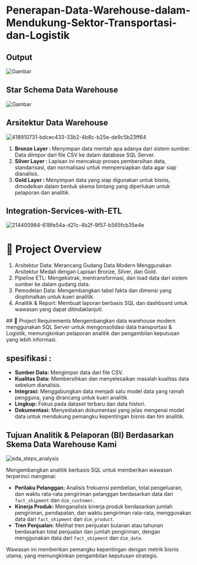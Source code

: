 # Penerapan-Data-Warehouse-dalam-Mendukung-Sektor-Transportasi-dan-Logistik
## Output
<img src="https://github.com/user-attachments/assets/c980ee6f-ba96-4967-98a8-71240316c846" alt="Gambar" style="display: block; margin: 0 auto;">

## Star Schema Data Warehouse

<img src="https://github.com/user-attachments/assets/1e52fecf-c484-4650-8bbe-7a91a367e1e7" alt="Gambar" style="display: block; margin: 0 auto;">


## Arsitektur Data Warehouse
![418910731-bdcec433-33b2-4b8c-b25e-de9c5b23ff64](https://github.com/user-attachments/assets/b4294e48-5b06-4dc7-bb95-26745334025c)

<ol>
  <li>
    <b>Bronze Layer : </b> Menyimpan data mentah apa adanya dari sistem sumber. Data diimpor dari file CSV ke dalam database SQL Server.
  </li>
  <li>
    <b>Silver Layer : </b> Lapisan ini mencakup proses pembersihan data, standarisasi, dan normalisasi untuk mempersiapkan data agar siap dianalisis.
  </li>
  <li>
    <b>Gold Layer : </b> Menyimpan data yang siap digunakan untuk bisnis, dimodelkan dalam bentuk skema bintang yang diperlukan untuk pelaporan dan analitik.
  </li>
</ol>

## Integration-Services-with-ETL
![214400984-618fe54a-d21c-4b2f-9f57-b565fcb35e4e](https://github.com/user-attachments/assets/6535fec8-18de-4f2e-b621-d86c56006160)


# 📖 Project Overview
<ol>
  <li>
    Arsitektur Data: Merancang Gudang Data Modern Menggunakan Arsitektur Medali dengan Lapisan Bronze, Silver, dan Gold.
  </li>
  <li>
    Pipeline ETL: Mengekstrak, mentransformasi, dan load data dari sistem sumber ke dalam gudang data.
  </li>
  <li>
    Pemodelan Data: Mengembangkan tabel fakta dan dimensi yang dioptimalkan untuk kueri analitik.
  </li>
  <li>
    Analitik & Report: Membuat laporan berbasis SQL dan dashboard untuk wawasan yang dapat ditindaklanjuti.
  </li>
</ol>
## 🚀 Project Requirements
Mengembangkan data warehouse modern menggunakan SQL Server untuk mengonsolidasi data transportasi & Logistik, memungkinkan pelaporan analitik dan pengambilan keputusan yang lebih informasi.

## spesifikasi : 
<ul>
  <li><strong>Sumber Data:</strong> Mengimpor data dari file CSV.</li>
  <li><strong>Kualitas Data:</strong> Membersihkan dan menyelesaikan masalah kualitas data sebelum dianalisis.</li>
  <li><strong>Integrasi:</strong> Menggabungkan data menjadi satu model data yang ramah pengguna, yang dirancang untuk kueri analitik.</li>
  <li><strong>Lingkup:</strong> Fokus pada dataset terbaru dan data histori.</li>
  <li><strong>Dokumentasi:</strong> Menyediakan dokumentasi yang jelas mengenai model data untuk mendukung pemangku kepentingan bisnis dan tim analitik.</li>
</ul>

## Tujuan Analitik & Pelaporan (BI) Berdasarkan Skema Data Warehouse Kami
![eda_steps_analysis](https://github.com/user-attachments/assets/e9c151f1-3019-4955-b58e-197b6813b718)


Mengembangkan analitik berbasis SQL untuk memberikan wawasan terperinci mengenai:
<ul>
  <li><strong>Perilaku Pelanggan:</strong> Analisis frekuensi pembelian, total pengeluaran, dan waktu rata-rata pengiriman pelanggan berdasarkan data dari <code>fact_shipment</code> dan <code>dim_customer</code>.</li>
  <li><strong>Kinerja Produk:</strong> Menganalisis kinerja produk berdasarkan jumlah pengiriman, pendapatan, dan waktu pengiriman rata-rata, menggunakan data dari <code>fact_shipment</code> dan <code>dim_product</code>.</li>
  <li><strong>Tren Penjualan:</strong> Melihat tren penjualan bulanan atau tahunan berdasarkan total penjualan dan jumlah pengiriman, dengan menggunakan data dari <code>fact_shipment</code> dan <code>dim_date</code>.</li>
</ul>
<p>Wawasan ini memberikan pemangku kepentingan dengan metrik bisnis utama, yang memungkinkan pengambilan keputusan strategis.</p>



